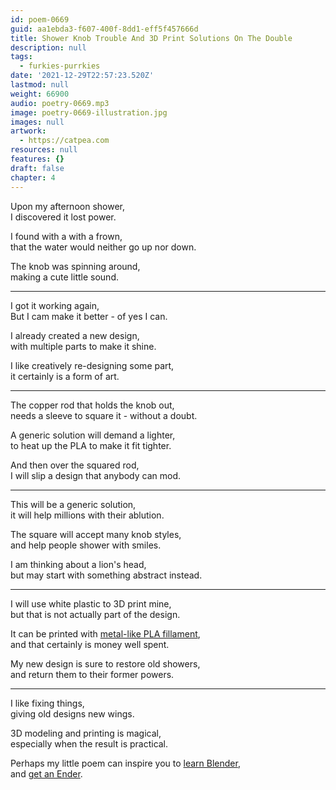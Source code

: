 ```yaml
---
id: poem-0669
guid: aa1ebda3-f607-400f-8dd1-eff5f457666d
title: Shower Knob Trouble And 3D Print Solutions On The Double
description: null
tags:
  - furkies-purrkies
date: '2021-12-29T22:57:23.520Z'
lastmod: null
weight: 66900
audio: poetry-0669.mp3
image: poetry-0669-illustration.jpg
images: null
artwork:
  - https://catpea.com
resources: null
features: {}
draft: false
chapter: 4
---
```


Upon my afternoon shower,\
I discovered it lost power.

I found with a with a frown,\
that the water would neither go up nor down.

The knob was spinning around,\
making a cute little sound.

---

I got it working again,\
But I cam make it better - of yes I can.

I already created a new design,\
with multiple parts to make it shine.

I like creatively re-designing some part,\
it certainly is a form of art.

---

The copper rod that holds the knob out,\
needs a sleeve to square it - without a doubt.

A generic solution will demand a lighter,\
to heat up the PLA to make it fit tighter.

And then over the squared rod,\
I will slip a design that anybody can mod.

---

This will be a generic solution,\
it will help millions with their ablution.

The square will accept many knob styles,\
and help people shower with smiles.

I am thinking about a lion's head,\
but may start with something abstract instead.

---

I will use white plastic to 3D print mine,\
but that is not actually part of the design.

It can be printed with [metal-like PLA fillament](https://www.amazon.com/s?k=metal+pla),\
and that certainly is money well spent.

My new design is sure to restore old showers,\
and return them to their former powers.

---

I like fixing things,\
giving old designs new wings.

3D modeling and printing is magical,\
especially when the result is practical.

Perhaps my little poem can inspire you to [learn Blender](https://www.youtube.com/watch?v=TPrnSACiTJ4\&list=PLexwJr_iILK7IkuhEeAYeN7aLV5AAXKa-),\
and [get an Ender](https://www.youtube.com/watch?v=gokN9xNG94U).
